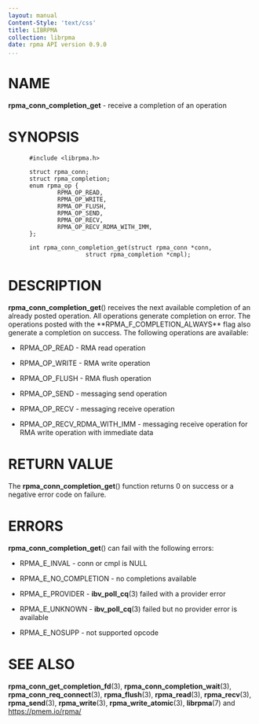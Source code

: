 ```yaml
---
layout: manual
Content-Style: 'text/css'
title: LIBRPMA
collection: librpma
date: rpma API version 0.9.0
...
```


[comment]: <> (SPDX-License-Identifier: BSD-3-Clause)
[comment]: <> (Copyright 2020, Intel Corporation)

NAME
====

**rpma\_conn\_completion\_get** - receive a completion of an operation

SYNOPSIS
========

          #include <librpma.h>

          struct rpma_conn;
          struct rpma_completion;
          enum rpma_op {
                  RPMA_OP_READ,
                  RPMA_OP_WRITE,
                  RPMA_OP_FLUSH,
                  RPMA_OP_SEND,
                  RPMA_OP_RECV,
                  RPMA_OP_RECV_RDMA_WITH_IMM,
          };

          int rpma_conn_completion_get(struct rpma_conn *conn,
                          struct rpma_completion *cmpl);

DESCRIPTION
===========

**rpma\_conn\_completion\_get**() receives the next available completion
of an already posted operation. All operations generate completion on
error. The operations posted with the
\*\*RPMA\_F\_COMPLETION\_ALWAYS\*\* flag also generate a completion on
success. The following operations are available:

-   RPMA\_OP\_READ - RMA read operation

-   RPMA\_OP\_WRITE - RMA write operation

-   RPMA\_OP\_FLUSH - RMA flush operation

-   RPMA\_OP\_SEND - messaging send operation

-   RPMA\_OP\_RECV - messaging receive operation

-   RPMA\_OP\_RECV\_RDMA\_WITH\_IMM - messaging receive operation for
    RMA write operation with immediate data

RETURN VALUE
============

The **rpma\_conn\_completion\_get**() function returns 0 on success or a
negative error code on failure.

ERRORS
======

**rpma\_conn\_completion\_get**() can fail with the following errors:

-   RPMA\_E\_INVAL - conn or cmpl is NULL

-   RPMA\_E\_NO\_COMPLETION - no completions available

-   RPMA\_E\_PROVIDER - **ibv\_poll\_cq**(3) failed with a provider
    error

-   RPMA\_E\_UNKNOWN - **ibv\_poll\_cq**(3) failed but no provider error
    is available

-   RPMA\_E\_NOSUPP - not supported opcode

SEE ALSO
========

**rpma\_conn\_get\_completion\_fd**(3),
**rpma\_conn\_completion\_wait**(3), **rpma\_conn\_req\_connect**(3),
**rpma\_flush**(3), **rpma\_read**(3), **rpma\_recv**(3),
**rpma\_send**(3), **rpma\_write**(3), **rpma\_write\_atomic**(3),
**librpma**(7) and https://pmem.io/rpma/
